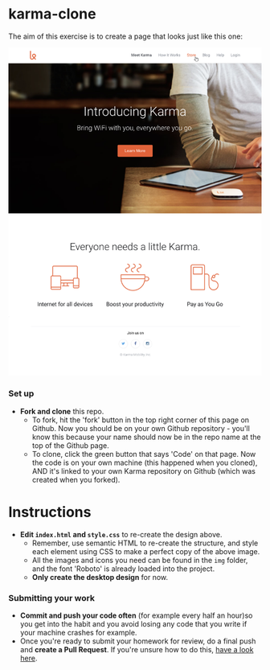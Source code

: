 # karma-clone

The aim of this exercise is to create a page that looks just like this one: 

![Karma desktop design](./homepage-desktop.png)

### Set up

 - **Fork and clone** this repo.
   - To fork, hit the 'fork' button in the top right corner of this page on Github. 
  Now you should be on your own Github repository - you'll know this because your name should now be in the repo name at the top of the Github page. 
   - To clone, click the green button that says 'Code' on that page.
  Now the code is on your own machine (this happened when you cloned), AND it's linked to your own Karma repository on Github (which was created when you forked).

# Instructions

 - **Edit `index.html` and `style.css`** to re-create the design above.
   - Remember, use semantic HTML to re-create the structure, and style each element using CSS to make a perfect copy of the above image. 
   - All the images and icons you need can be found in the `img` folder, and the font 'Roboto' is already loaded into the project. 
   - **Only create the desktop design** for now. 

### Submitting your work
 - **Commit and push your code often** (for example every half an hour)so you get into the habit and you avoid losing any code that you write if your machine crashes for example. 
 - Once you're ready to submit your homework for review, do a final push and **create a Pull Request**. If you're unsure how to do this, [have a look here](https://syllabus.codeyourfuture.io/git/cheatsheet/#i-want-to-send-my-code-to-volunteers-pushing).

